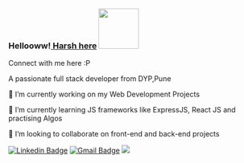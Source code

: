 ### Hellooww!<a href="https://github.com/harxhsingh"> Harsh here</a> <img src="https://media.giphy.com/media/eNotYhz6gsoNBUzsUa/giphy.gif" width="80">
Connect with me here :P

A passionate full stack developer from DYP,Pune

🔭 I’m currently working on my Web Development Projects

🌱 I’m currently learning JS frameworks like ExpressJS, React JS and practising Algos

👯 I’m looking to collaborate on front-end and back-end projects


[![Linkedin Badge](https://img.shields.io/badge/-HarshSingh-blue?style=flat-square&logo=Linkedin&logoColor=white&link=https://www.linkedin.com/in/harsh-singh-7a8318161/)](https://www.linkedin.com/in/harsh-singh-7a8318161/)
[![Gmail Badge](https://img.shields.io/badge/hs205393@gmail.com-c14438?style=flat-square&logo=Gmail&logoColor=white&link=mailto:hs205393@gmail.com)](mailto:hs205393@gmail.com)
![](https://komarev.com/ghpvc/?username=hs205393)

<!-- 
![Github stats](https://github-readme-stats.vercel.app/api?username=harxhsingh) -->
<!-- [![Top Langs](https://github-readme-stats.vercel.app/api/top-langs/?username=harxhsingh)](https://github.com/harxhsingh/github-readme-stats)
[![Harsh's GitHub stats](https://github-readme-stats.vercel.app/api?username=harxhsingh)](https://github.com/harxhsingh/github-readme-stats)
 -->
